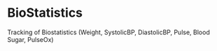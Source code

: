 # BioStatistics
Tracking of Biostatistics (Weight, SystolicBP, DiastolicBP, Pulse, Blood Sugar, PulseOx)
